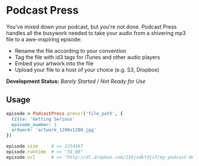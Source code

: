 Podcast Press
=============

You've mixed down your podcast, but you're not done. Podcast Press handles all the busywork needed to take your audio from a shivering mp3 file to a awe-inspiring episode:

  * Rename the file according to your convention
  * Tag the file with id3 tags for iTunes and other audio players
  * Embed your artwork into the file
  * Upload your file to a host of your choice (e.g. S3, Dropbox)


**Development Status:** _Barely Started / Not Ready for Use_


Usage
-----

```ruby
episode = PodcastPress.press!('file_path', {
  title: 'Getting Serious'
  episode_number: 1
  artwork: 'artwork_1200x1200.jpg'
})

episode.size     # => 1234567
episode.runtime  # => "54:08"
episode.url      # => "http://dl.dropbox.com/234jsdkfdjsf/my-podcast-001-getting-serious-001.mp3"
```